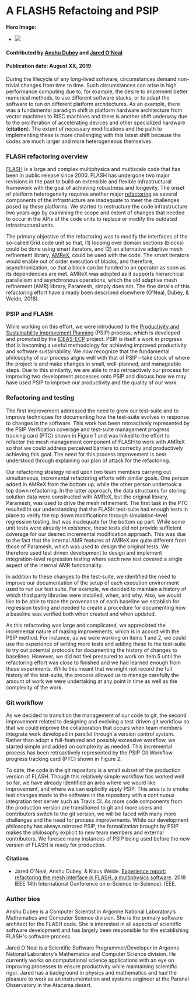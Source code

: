 # A FLASH5 Refactoing and PSIP

**Hero Image:**

 - <img src='https://github.com/betterscientificsoftware/images/raw/master/Blog_081318_SoftVer.png' />
 
#### Contributed by [Anshu Dubey](https://github.com/adubey64) and [Jared O'Neal](https://github.com/jared321)

#### Publication date: August XX, 2019

During the lifecycle of any long-lived software, circumstances demand
non-trivial changes from time to time. Such circumstances can arise in high
performance computing due to, for example, the desire to implement better
numerical methods, to use different software stacks, or to adapt the software to
run on different platform architectures.  As an example, there was a fundamental
paradigm shift in platform hardware architecture from vector machines to RISC
machines and there is another shift underway due to the proliferation of
accelerating devices and other specialized hardware (__citation__).  The extent
of necessary modifications and the path to implementing these is more
challenging with this latest shift because the codes are much larger and more
heterogeneous themselves.

### FLASH refactoring overview
[FLASH](http://flash.uchicago.edu/) is a large and complex multiphysics and multiscale code that has been in
public release since 2000.  FLASH has undergone two major revisions in the past
to build an extensible and flexible infrastructural framework with the goal of
achieving robustness and longevity.  The onset of platform heterogeneity
requires another major [refactoring](https://bssw.io/items?topic=refactoring) as
several components of the infrastructure are inadequate to meet the challenges 
posed by these platforms.  We started to restructure the code infrastructure two
years ago by examining the scope and extent of changes that needed to occur in 
the APIs of the code units to replace or modify the outdated infrastructural
units.

The primary objective of the refactoring was to modify the interfaces of the
so-called Grid code unit so that, (1) looping over domain sections (blocks)
could be done using smart iterators, and (2) an alternative adaptive mesh
refinement library, [AMReX](https://amrex-codes.github.io/amrex/), could be used with the code. The smart iterators
would enable out of order execution of blocks, and therefore, asynchronization,
so that a block can be handed to an operator as soon as its dependencies are
met. AMReX was adopted as it supports hierarchical parallelism and asynchronous
operations, which the old adaptive mesh refinement (AMR) library, Paramesh,
simply does not.  The fine details of this refactoring effort have already been
described elsewhere (O'Neal, Dubey, & Weide, 2018).

### PSIP and FLASH
While working on this effort, we were introduced to the [Productivity and Sustainability Improvement Planning](https://bssw.io/resources/planning-for-better-software-psip-tools) (PSIP) process, which is developed and promoted by the [IDEAS-ECP](https://ideas-productivity.org/) project.   PSIP is itself a work in progress that is becoming a useful methodology for achieving improved productivity and software sustainability.  We now recognize that the fundamental philosophy of our process aligns well with that of PSIP – take stock of where the project is and make changes in small, well-planned, and manageable steps.  Due to this similarity, we are able to map retroactively our process for improving two development processes onto PSIP and discuss how we may have used PSIP to improve our productivity and the quality of our work.

### Refactoring and testing
The first improvement addressed the need to grow our test-suite and to improve techniques for documenting how the test-suite evolves in response to changes in the software.  This work has been retroactively represented by the PSIP Verification coverage and test-suite management progress tracking card (PTC) shown in Figure 1 and was linked to the effort to refactor the mesh management component of FLASH to work with AMReX so that we could address perceived barriers to correctly and productively achieving this goal.  The need for this process improvement is best understood through explaining our plan of attack for the refactoring.

Our refactoring strategy relied upon two team members carrying out simultaneous, incremental refactoring efforts with similar goals.  One person added in AMReX from the bottom up, while the other person undertook a top down refactoring.  In the latter approach, the data structures for storing solution data were constructed with AMReX, but the original library, Paramesh, was used to drive the mesh refinement.  The first task in the PTC resulted in our understanding that the FLASH test-suite had enough tests in place to verify the top down modifications through simulation-level regression testing, but was inadequate for the bottom up part.  While some unit tests were already in existence, these tests did not provide sufficient coverage for our desired incremental modification approach.  This was due to the fact that the internal AMR features of AMReX are quite different from those of Paramesh, which was used to design the original tests.
We therefore used test driven development to design and implement integration-level regression testing where each new test covered a single aspect of the internal AMR functionality.

In addition to these changes to the test-suite, we identified the need to improve our documentation of the setup of each execution environment used to run our test suite.  For example, we decided to maintain a history of which third party libraries were installed, when, and why.  Also, we would like to be able to trace the provenance of each baseline we establish for regression testing and needed to create a procedure for documenting how a baseline was verified both when created and when updated.

As this refactoring was large and complicated, we appreciated the incremental nature of making improvements, which is in accord with the PSIP method.  For instance, as we were working on items 1 and 2, we could use the experience of writing more tests and adding these to the test-suite to try out potential protocols for documenting the history of changes to baselines.  However, we did not feel pressured to work on item 5 until the refactoring effort was close to finished and we had learned enough from these experiments.  While this meant that we might not record the full history of the test-suite, the process allowed us to manage carefully the amount of work we were undertaking at any point in time as well as the complexity of the work.

### Git workflow
As we decided to transition the management of our code to git, the second improvement related to designing and evolving a test-driven git workflow so that we could improve the collaboration that occurs when team members integrate work developed in parallel through a version control system.  Rather than adopt a full-featured and possibly excessive workflow, we started simple and added on complexity as needed.  This incremental process has been retroactively represented by the PSIP Git Workflow progress tracking card (PTC) shown in Figure 2.

To date, the code in the git repository is a small subset of the production version of FLASH. Though this relatively simple workflow has worked well so far, we have already identified an area where we would like improvement, and where we can explicitly apply PSIP. This area is to smoke test changes made to the software in the repository with a continuous integration test server such as Travis CI. As more code components from the production version are transitioned to git and more users and contributors switch to the git version, we will be faced with many more challenges and the need for process improvements. While our development philosophy has always mirrored PSIP, the formalization brought by PSIP makes the philosophy explicit to new team members and external contributors. We foresee many instances of PSIP being used before the new version of FLASH is ready for production.
 
#### Citations
* Jared O'Neal, Anshu Dubey, & Klaus Weide. [Experience report: refactoring the mesh interface in FLASH, a multiphysics software](https://doi.org/10.1109/eScience.2018.00141). 2018 IEEE 14th International Conference on e-Science (e-Science). IEEE.

### Author bios
Anshu Dubey is a Computer Scientist in Argonne National Laboratory’s Mathematics and Computer Science division. She is the primary software architect for the FLASH code. She is interested in all aspects of scientific software development and has largely been responsible for the establishing FLASH's software process.

Jared O’Neal is a Scientific Software Programmer/Developer in Argonne National
Laboratory’s Mathematics and Computer Science division.  He currently works on
computational science applications with an eye on improving processes to ensure
productivity while maintaining scientific rigor.  Jared has a background in
physics and mathematics and had the pleasure to work as an instrumentation
and systems engineer at the Paranal Observatory in the Atacama desert.

<!---
Publish: No
Categories: reliability
Topics: testing
Tags: bssw-blog-article
Level: 2
Prerequisites: default
Aggregate: none
--->

